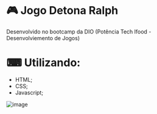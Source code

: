 # 🎮 Jogo Detona Ralph

Desenvolvido no bootcamp da DIO (Potência Tech Ifood - Desenvolviemento de Jogos)

##

# ⌨ Utilizando:
- HTML;
- CSS;
- Javascript;

![image](https://github.com/GabrielBitral/jogo-detona-ralph/assets/77023882/2b8f455e-3a37-4a04-bfe9-9be2cb172c90)
